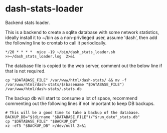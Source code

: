 # dash-stats-loader
Backend stats loader.

This is a backend to create a sqlite database with some network statistics, ideally install it to ~/bin as a non-privlieged user, assume 'dash', then add the following line to crontab to call it periodically.

    */20 * * * *  nice -19 ~/bin/dash_stats_loader.sh >>~/dash_stats_loader.log  2>&1

The database file is copied to the web server, comment out the below line if that is not required.

    cp "$DATABASE_FILE" /var/www/html/dash-stats/ && mv -f /var/www/html/dash-stats/$(basename "$DATABASE_FILE") /var/www/html/dash-stats/.stats.db

The backup db will start to consume a lot of space, recommend commenting out the following lines if not important to keep DB backups.

    # This will be a good time to take a backup of the database.
    BACKUP_DB="$(dirname "$DATABASE_FILE")/"$run_date"_stats.db"
    cp "$DATABASE_FILE" "$BACKUP_DB"
    xz -eT5 "$BACKUP_DB" >/dev/null 2>&1
